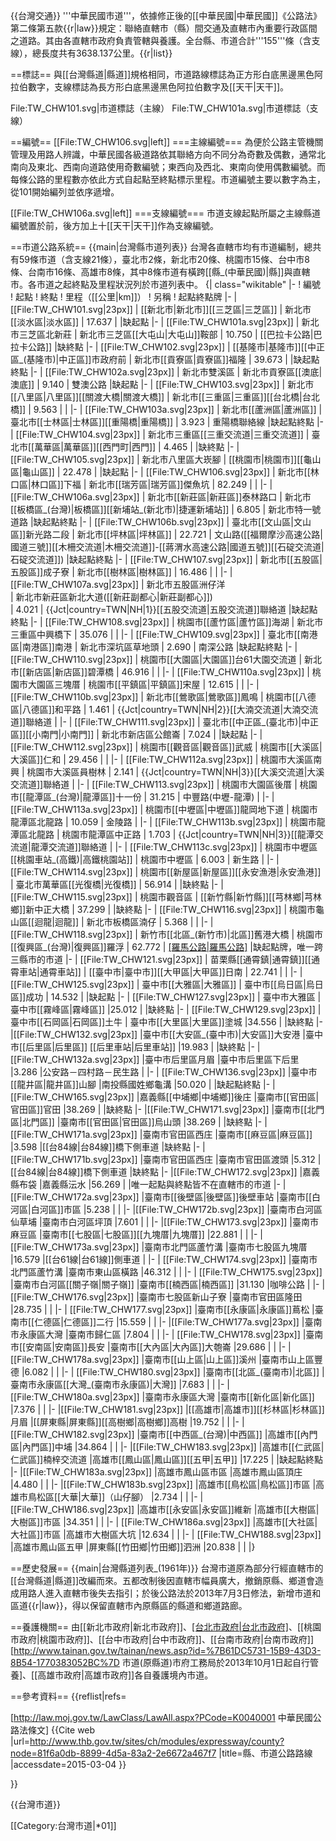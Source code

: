 {{台灣交通}}
'''中華民國市道'''，依據修正後的[[中華民國|中華民國]]《公路法》第二條第五款{{r|law}}規定：聯絡直轄市（縣）間交通及直轄市內重要行政區間之道路。其由各直轄市政府負責管轄與養護。全台縣、市道合計'''155'''條（含支線），總長度共有3638.137公里。{{r|list}}

==標誌==
與[[台灣縣道|縣道]]規格相同，市道路線標誌為正方形白底黑邊黑色阿拉伯數字，支線標誌為長方形白底黑邊黑色阿拉伯數字及[[天干|天干]]。

<gallery>
File:TW_CHW101.svg|市道標誌（主線）
File:TW_CHW101a.svg|市道標誌（支線）
</gallery>

==編號==
[[File:TW_CHW106.svg|left]]
===主線編號===
為便於公路主管機關管理及用路人辨識，中華民國各級道路依其聯絡方向不同分為奇數及偶數，通常北南向及東北、西南向道路使用奇數編號；東西向及西北、東南向使用偶數編號。而每條公路的里程數亦依此方式自起點至終點標示里程。市道編號主要以數字為主，從101開始編列並依序遞增。

[[File:TW_CHW106a.svg|left]]
===支線編號===
市道支線起點所屬之主線縣道編號置於前，後方加上十[[天干|天干]]作為支線編號。

==市道公路系統==
{{main|台灣縣市道列表}}
台灣各直轄市均有市道編制，總共有59條市道（含支線21條），臺北市2條，新北市20條、桃園市15條、台中市8條、台南市16條、高雄市8條，其中8條市道有橫跨[[縣_(中華民國)|縣]]與直轄市。各市道之起終點及里程狀況列於市道列表中。
{| class="wikitable"
|-
! 編號
! 起點
! 終點
! 里程（[[公里|km]]）
! 另稱
! 起點終點牌
|-
| [[File:TW_CHW101.svg|23px]]
| [[新北市|新北市]][[三芝區|三芝區]]
| 新北市[[淡水區|淡水區]]
| 17.637
|
|缺起點
|-
| [[File:TW_CHW101a.svg|23px]]
| 新北市三芝區北新莊
| 新北市三芝區[[大屯山|大屯山]]鞍部
| 10.750
| [[巴拉卡公路|巴拉卡公路]]
|缺終點
|-
| [[File:TW_CHW102.svg|23px]]
| [[基隆市|基隆市]][[中正區_(基隆市)|中正區]]市政府前
| 新北市[[貢寮區|貢寮區]]福隆
| 39.673
|
|缺起點終點
|-
| [[File:TW_CHW102a.svg|23px]]
| 新北市雙溪區
| 新北市貢寮區[[澳底|澳底]]
| 9.140
| 雙澳公路
|缺起點
|-
| [[File:TW_CHW103.svg|23px]]
| 新北市[[八里區|八里區]][[關渡大橋|關渡大橋]]
| 新北市[[三重區|三重區]][[台北橋|台北橋]]
| 9.563
|
|
|-
| [[File:TW_CHW103a.svg|23px]]
| 新北市[[蘆洲區|蘆洲區]]
| 臺北市[[士林區|士林區]][[重陽橋|重陽橋]]
| 3.923
| 重陽橋聯絡線
|缺起點終點
|-
| [[File:TW_CHW104.svg|23px]]
| 新北市三重區[[三重交流道|三重交流道]]
| 臺北市[[萬華區|萬華區]][[西門町|西門]]
| 4.465
|
|缺終點
|-
| [[File:TW_CHW105.svg|23px]]
| 新北市八里區大崁腳
| [[桃園市|桃園市]][[龜山區|龜山區]]
| 22.478
|
|缺起點
|-
| [[File:TW_CHW106.svg|23px]]
| 新北市[[林口區|林口區]]下福
| 新北市[[瑞芳區|瑞芳區]]傑魚坑
| 82.249
|
|
|-
| [[File:TW_CHW106a.svg|23px]]
| 新北市[[新莊區|新莊區]]泰林路口
| 新北市[[板橋區_(台灣)|板橋區]][[新埔站_(新北市)|捷運新埔站]]
| 6.805
| 新北市特一號道路
|缺起點終點
|-
| [[File:TW_CHW106b.svg|23px]]
| 臺北市[[文山區|文山區]]新光路二段
| 新北市[[坪林區|坪林區]]
| 22.721
| 文山路([[福爾摩沙高速公路|國道三號]][[木柵交流道|木柵交流道]]-[[蔣渭水高速公路|國道五號]][[石碇交流道|石碇交流道]])
|缺起點終點
|-
| [[File:TW_CHW107.svg|23px]]
| 新北市[[五股區|五股區]]成子寮
| 新北市[[樹林區|樹林區]]
| 16.486
|
|
|-
| [[File:TW_CHW107a.svg|23px]]
| 新北市五股區洲仔洋 	
| 新北市新莊區新北大道([[新莊副都心|新莊副都心]])	
| 4.021
| {{Jct|country=TWN|NH|1}}[[五股交流道|五股交流道]]聯絡道
|缺起點終點
|-
| [[File:TW_CHW108.svg|23px]]
| 桃園市[[蘆竹區|蘆竹區]]海湖
| 新北市三重區中興橋下
| 35.076
|
|
|-
| [[File:TW_CHW109.svg|23px]]
| 臺北市[[南港區|南港區]]南港
| 新北市深坑區草地頭
| 2.690
| 南深公路
|缺起點終點
|-
| [[File:TW_CHW110.svg|23px]]
| 桃園市[[大園區|大園區]]台61大園交流道
| 新北市[[新店區|新店區]]碧潭橋
| 46.916
|
|
|-
| [[File:TW_CHW110a.svg|23px]]
| 桃園市大園區三塊厝
| 桃園市[[平鎮區|平鎮區]]宋屋
| 12.615
|
|
|-
| [[File:TW_CHW110b.svg|23px]]
| 新北市[[鶯歌區|鶯歌區]]鳳鳴
| 桃園市[[八德區|八德區]]和平路
| 1.461
| {{Jct|country=TWN|NH|2}}[[大湳交流道|大湳交流道]]聯絡道
|
|-
| [[File:TW_CHW111.svg|23px]]
| 臺北市[[中正區_(臺北市)|中正區]][[小南門|小南門]]
| 新北市新店區公館崙
| 7.024
|
|缺起點
|-
| [[File:TW_CHW112.svg|23px]]
| 桃園市[[觀音區|觀音區]]武威
| 桃園市[[大溪區|大溪區]]仁和
| 29.456
|
|
|-
| [[File:TW_CHW112a.svg|23px]]
| 桃園市大溪區南興
| 桃園市大溪區員樹林
| 2.141
| {{Jct|country=TWN|NH|3}}[[大溪交流道|大溪交流道]]聯絡道
|
|-
| [[File:TW_CHW113.svg|23px]]
| 桃園市大園區後厝
| 桃園市[[龍潭區_(台灣)|龍潭區]]十一份
| 31.215
| 中豐路(中壢-龍潭)
|
|-
| [[File:TW_CHW113a.svg|23px]]
| 桃園市[[中壢區|中壢區]]龍岡地下道
| 桃園市龍潭區北龍路
| 10.059
| 金陵路
|
|-
| [[File:TW_CHW113b.svg|23px]]
| 桃園市龍潭區北龍路
| 桃園市龍潭區中正路
| 1.703
| {{Jct|country=TWN|NH|3}}[[龍潭交流道|龍潭交流道]]聯絡道
|
|-
| [[File:TW_CHW113c.svg|23px]]
| 桃園市中壢區[[桃園車站_(高鐵)|高鐵桃園站]]
| 桃園市中壢區
| 6.003
| 新生路
|
|-
| [[File:TW_CHW114.svg|23px]]
| 桃園市[[新屋區|新屋區]][[永安漁港|永安漁港]]
| 臺北市萬華區[[光復橋|光復橋]]
| 56.914
|
|缺終點
|-
| [[File:TW_CHW115.svg|23px]]
| 桃園市觀音區
| [[新竹縣|新竹縣]][[芎林鄉|芎林鄉]]新中正大橋
| 37.299
|
|缺終點
|-
| [[File:TW_CHW116.svg|23px]]
| 桃園市龜山區[[迴龍|迴龍]]
| 新北市板橋區湳仔
| 5.368
|
|
|-
| [[File:TW_CHW118.svg|23px]]
| 新竹市[[北區_(新竹市)|北區]]舊港大橋
| 桃園市[[復興區_(台灣)|復興區]]羅浮
| 62.772
| [[羅馬公路|羅馬公路]]([[馬武督|馬武督]]/錦山→羅浮)
|缺起點牌，唯一跨三縣市的市道
|-
| [[File:TW_CHW121.svg|23px]]
| 苗栗縣[[通霄鎮|通霄鎮]][[通霄車站|通霄車站]]
| [[臺中市|臺中市]][[大甲區|大甲區]]日南
| 22.741
|
|
|-
|[[File:TW_CHW125.svg|23px]]
| 臺中市[[大雅區|大雅區]]
| 臺中市[[烏日區|烏日區]]成功
| 14.532
|
|缺起點
|-
| [[File:TW_CHW127.svg|23px]]
| 臺中市大雅區
| 臺中市[[霧峰區|霧峰區]]
|25.012
|
|缺終點
|-
| [[File:TW_CHW129.svg|23px]]
| 臺中市[[石岡區|石岡區]]土牛
| 臺中市[[大里區|大里區]]塗城
|34.556
|
|缺終點
|-
|[[File:TW_CHW132.svg|23px]]
|臺中市[[大安區_(臺中市)|大安區]]大安港
|臺中市[[后里區|后里區]] [[后里車站|后里車站]]
|19.983
|
|缺終點
|-
|[[File:TW_CHW132a.svg|23px]]
|臺中市后里區月眉
|臺中市后里區下后里
|3.286
|公安路－四村路－民生路
|
|-
| [[File:TW_CHW136.svg|23px]]
|臺中市[[龍井區|龍井區]]山腳
|南投縣國姓鄉龜溝
|50.020
|
|缺起點終點
|-
|[[File:TW_CHW165.svg|23px]]
|嘉義縣[[中埔鄉|中埔鄉]]後庄
|臺南市[[官田區|官田區]]官田
|38.269
|
|缺終點
|-
|[[File:TW_CHW171.svg|23px]]
|臺南市[[北門區|北門區]]
|臺南市[[官田區|官田區]]烏山頭
|38.269
|
|缺終點
|-
|[[File:TW_CHW171a.svg|23px]]
|臺南市官田區西庄
|臺南市[[麻豆區|麻豆區]]
|3.598
|[[台84線|台84線]]橋下側車道
|缺終點
|-
|[[File:TW_CHW171b.svg|23px]]
|臺南市官田區西庄
|臺南市官田區渡頭
|5.312
|[[台84線|台84線]]橋下側車道
|缺終點
|-
|[[File:TW_CHW172.svg|23px]]
|嘉義縣布袋
|嘉義縣沄水
|56.269
|
|唯一起點與終點皆不在直轄市的市道
|-
|[[File:TW_CHW172a.svg|23px]]
|臺南市[[後壁區|後壁區]]後壁車站
|臺南市[[白河區|白河區]]市區
|5.238
|
|
|-
|[[File:TW_CHW172b.svg|23px]]
|臺南市白河區仙草埔
|臺南市白河區坪頂
|7.601
|
|
|-
|[[File:TW_CHW173.svg|23px]]
|臺南市麻豆區
|臺南市[[七股區|七股區]][[九塊厝|九塊厝]]
|22.881
|
|
|-
|[[File:TW_CHW173a.svg|23px]]
|臺南市北門區蘆竹溝
|臺南市七股區九塊厝
|16.579
|[[台61線|台61線]]側車道
|
|-
| [[File:TW_CHW174.svg|23px]]
|臺南市北門區蘆竹溝
|臺南市東山區橫路
|46.312
|
|
|-
| [[File:TW_CHW175.svg|23px]]
|臺南市白河區[[關子嶺|關子嶺]]
|臺南市[[楠西區|楠西區]]
|31.130
|咖啡公路
|
|-
| [[File:TW_CHW176.svg|23px]]
|臺南市七股區新山子寮
|臺南市官田區隆田
|28.735
|
|
|-
| [[File:TW_CHW177.svg|23px]]
|臺南市[[永康區|永康區]]蔦松
|臺南市[[仁德區|仁德區]]二行
|15.559
|
|
|-
|[[File:TW_CHW177a.svg|23px]]
|臺南市永康區大灣
|臺南市歸仁區
|7.804
|
|
|-
| [[File:TW_CHW178.svg|23px]]
|臺南市[[安南區|安南區]]長安
|臺南市[[大內區|大內區]]大匏崙
|29.686
|
|
|-
|[[File:TW_CHW178a.svg|23px]]
|臺南市[[山上區|山上區]]溪州
|臺南市山上區豐德
|6.082
|
|
|-
| [[File:TW_CHW180.svg|23px]]
|臺南市[[北區_(臺南市)|北區]]
|臺南市永康區[[大灣_(臺南市永康區)|大灣]]
|7.683
|
|
|-
|[[File:TW_CHW180a.svg|23px]]
|臺南市永康區大灣
|臺南市[[新化區|新化區]]
|7.376
|
|
|-
|[[File:TW_CHW181.svg|23px]]
|[[高雄市|高雄市]][[杉林區|杉林區]]月眉
|[[屏東縣|屏東縣]][[高樹鄉|高樹鄉]]高樹
|19.752
|
|
|-
|[[File:TW_CHW182.svg|23px]]
|臺南市[[中西區_(台灣)|中西區]]
|高雄市[[內門區|內門區]]中埔
|34.864
|
|
|-
|[[File:TW_CHW183.svg|23px]]
|高雄市[[仁武區|仁武區]]楠梓交流道
|高雄市[[鳳山區|鳳山區]][[五甲|五甲]]
|17.225
|
|缺起點終點
|-
|[[File:TW_CHW183a.svg|23px]]
|高雄市鳳山區市區
|高雄市鳳山區頂庄
|4.480
|
|
|-
|[[File:TW_CHW183b.svg|23px]]
|高雄市[[鳥松區|鳥松區]]市區
|高雄市鳥松區[[大華|大華]]（山仔腳）
|2.734
|
|
|-
| [[File:TW_CHW186.svg|23px]]
|高雄市[[永安區|永安區]]維新
|高雄市[[大樹區|大樹區]]市區
|34.351
|
|
|-
| [[File:TW_CHW186a.svg|23px]]
|高雄市[[大社區|大社區]]市區
|高雄市大樹區大坑
|12.634
|
|
|-
| [[File:TW_CHW188.svg|23px]]
|高雄市鳳山區五甲
|屏東縣[[竹田鄉|竹田鄉]]泗洲
|20.838
|
|
|}

==歷史發展==
{{main|台灣縣道列表_(1961年)}}
台灣市道原為部分行經直轄市的[[台灣縣道|縣道]]改編而來。五都改制後因直轄市幅員廣大，撤銷原縣、鄉道會造成用路人進入直轄市後失去指引；於後公路法於2013年7月3日修法，新增市道和區道{{r|law}}，得以保留直轄市內原縣區的縣道和鄉道路廊。


==養護機關==
由[[新北市政府|新北市政府]]、[[台北市政府|台北市政府]](未設置有關[[File:TW_CHW106.svg|20px]]公路標誌)、[[桃園市政府|桃園市政府]]、[[台中市政府|台中市政府]]、[[台南市政府|台南市政府]]<ref>[http://www.tainan.gov.tw/tainan/news.asp?id=%7B61DC5731-15B9-43D3-8B54-1770383052BC%7D 市道(原縣道)市府工務局於2013年10月1日起自行管養]</ref>、[[高雄市政府|高雄市政府]]各自養護境內市道。

==參考資料==
{{reflist|refs=

<ref name="law">[http://law.moj.gov.tw/LawClass/LawAll.aspx?PCode=K0040001 中華民國公路法條文]</ref>
<ref name="list">{{Cite web |url=http://www.thb.gov.tw/sites/ch/modules/expressway/county?node=81f6a0db-8899-4d5a-83a2-2e6672a467f7 |title=縣、市道公路路線 |accessdate=2015-03-04 }}</ref>

}}

{{台灣市道}}

[[Category:台灣市道|*01]]